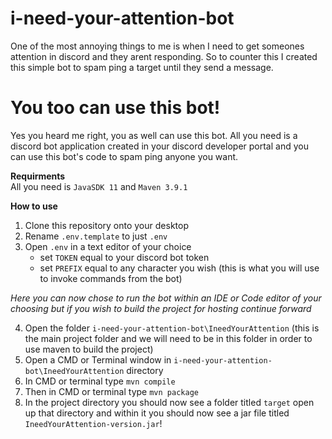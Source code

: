 # i-need-your-attention-bot
One of the most annoying things to me is when I need to get someones attention in discord and they arent responding. So to counter this I created this simple bot to spam ping a target until they send a message.

# You too can use this bot!
Yes you heard me right, you as well can use this bot. All you need is a discord bot application created in your discord developer portal and you can use this bot's code to spam ping anyone you want.

**Requirments**\
All you need is ```JavaSDK 11``` and ```Maven 3.9.1```

**How to use**
1. Clone this repository onto your desktop 
2. Rename ```.env.template``` to just ```.env```
3. Open ```.env``` in a text editor of your choice
   - set ```TOKEN``` equal to your discord bot token
   - set ```PREFIX``` equal to any character you wish (this is what you will use to invoke commands from the bot)

*Here you can now chose to run the bot within an IDE or Code editor of your choosing but if you wish to build the project for hosting continue forward*

4. Open the folder ```i-need-your-attention-bot\IneedYourAttention``` (this is the main project folder and we will need to be in this folder in order to use maven to build the project)
5. Open a CMD or Terminal window in ```i-need-your-attention-bot\IneedYourAttention``` directory
6. In CMD or terminal type ```mvn compile```
7. Then in CMD or terminal type ```mvn package```
8. In the project directory you should now see a folder titled ```target``` open up that directory and within it you should now see a jar file titled ```IneedYourAttention-version.jar```!
